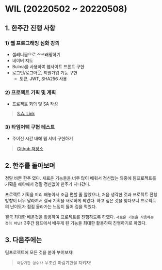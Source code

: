 # WIL (20220502 ~ 20220508)
## 1. 한주간 진행 사항

### 1) 웹 프로그래밍 심화 강의
- 셀레니움으로 스크래핑하기
- 네이버 지도
- Bulma를 사용하여 웹사이트 프론트 구현
- 로그인/로그아웃, 회원가입 기능 구현
  - 토큰, JWT, SHA256 사용

### 2) 프로젝트 기획 및 계획
- 프로젝트 회의 및 SA 작성
> [S.A. Link](https://goofy-draw-ced.notion.site/1-S-A-cbb257a1aac9426387912c0fda45e490)

### 3) 타임어택 구현 테스트
- 주어진 시간 내에 웹 서버 구현하기
> [Github 저장소](https://github.com/devpcjin/time-attack-test)

## 2. 한주를 돌아보며
정말 바쁜 한주 였다. 새로운 기능들을 너무 많이 배워서 정신없는 와중에 팀프로젝트를 기획을 해야해서 정말 정신없이 한주가 지나갔다.

프로젝트 기획을 미리 해놓아서 조금 편할 줄 알았으나, 처음 생각한 것과 프로젝트 진행 방향이 너무 달라져서 결국 기획을 새로하게 되었다. 하고 싶은 것을 찾다보니 프로젝트의 난이도가 점점 올라가는 느낌이 들어 겁을 먹었다.

결국 최대한 배운것을 활용하여 프로젝트를 진행하도록 하였다. `새로운 기능을 사용하는 것이 아닌!` 3주간 캠프에서 배우게 된 기능을 최대한 활용하여 진행하기로 하였다. 

## 3. 다음주에는
팀프로젝트에 모든 것을 쏟아 부어보자!

>`마감기한 엄수!!`
무조건 마감기한을 지키자!


